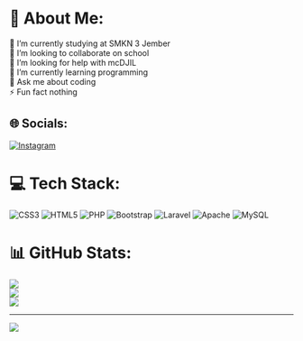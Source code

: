 # 💫 About Me:
🔭 I’m currently studying at SMKN 3 Jember<br>👯 I’m looking to collaborate on school <br>🤝 I’m looking for help with mcDJIL<br>🌱 I’m currently learning programming <br>💬 Ask me about coding <br>⚡ Fun fact nothing 


## 🌐 Socials:
[![Instagram](https://img.shields.io/badge/Instagram-%23E4405F.svg?logo=Instagram&logoColor=white)](https://instagram.com/rm.dhnn_) 

# 💻 Tech Stack:
![CSS3](https://img.shields.io/badge/css3-%231572B6.svg?style=for-the-badge&logo=css3&logoColor=white) ![HTML5](https://img.shields.io/badge/html5-%23E34F26.svg?style=for-the-badge&logo=html5&logoColor=white) ![PHP](https://img.shields.io/badge/php-%23777BB4.svg?style=for-the-badge&logo=php&logoColor=white) ![Bootstrap](https://img.shields.io/badge/bootstrap-%23563D7C.svg?style=for-the-badge&logo=bootstrap&logoColor=white) ![Laravel](https://img.shields.io/badge/laravel-%23FF2D20.svg?style=for-the-badge&logo=laravel&logoColor=white) ![Apache](https://img.shields.io/badge/apache-%23D42029.svg?style=for-the-badge&logo=apache&logoColor=white) ![MySQL](https://img.shields.io/badge/mysql-%2300f.svg?style=for-the-badge&logo=mysql&logoColor=white)
# 📊 GitHub Stats:
![](https://github-readme-stats.vercel.app/api?username=goobnx&theme=dark&hide_border=false&include_all_commits=true&count_private=false)<br/>
![](https://github-readme-streak-stats.herokuapp.com/?user=goobnx&theme=dark&hide_border=false)<br/>
![](https://github-readme-stats.vercel.app/api/top-langs/?username=goobnx&theme=dark&hide_border=false&include_all_commits=true&count_private=false&layout=compact)

---
[![](https://visitcount.itsvg.in/api?id=goobnx&icon=0&color=0)](https://visitcount.itsvg.in)

<!-- Proudly created with GPRM ( https://gprm.itsvg.in ) -->
